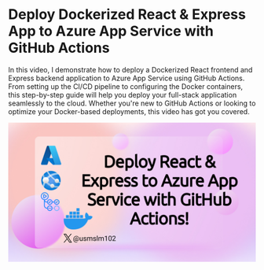 # Deploy Dockerized React & Express App to Azure App Service with GitHub Actions

In this video, I demonstrate how to deploy a Dockerized React frontend and Express backend application to Azure App Service using GitHub Actions. From setting up the CI/CD pipeline to configuring the Docker containers, this step-by-step guide will help you deploy your full-stack application seamlessly to the cloud. Whether you're new to GitHub Actions or looking to optimize your Docker-based deployments, this video has got you covered.

[![React+Node App service docker.jpg](image/React+Node%20App%20service%20docker%20github%20action.jpg)](https://youtu.be/OLpQLK_HK3w)